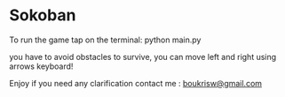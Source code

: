 # Sokoban

To run the game tap on the terminal: python main.py

you have to avoid obstacles to survive, you can move left and right using arrows keyboard!

Enjoy if you need any clarification contact me : boukrisw@gmail.com


